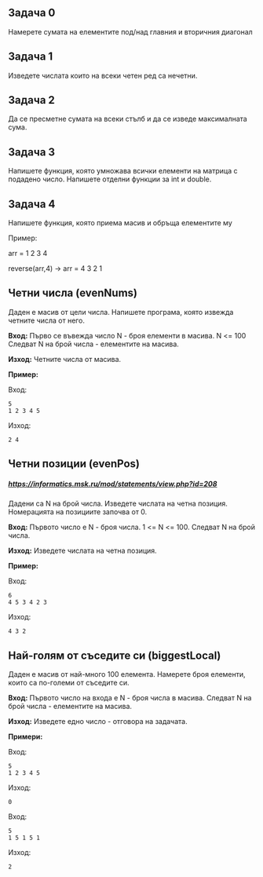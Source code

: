 ## Задача 0
Намерете сумата на елементите под/над главния и вторичния диагонал

## Задача 1
Изведете числата които на всеки четен ред са нечетни.

## Задача 2
Да се пресметне сумата на всеки стълб и да се изведе максималната сума.

## Задача 3
Напишете функция, която умножава всички елементи на матрица с подадено число. Напишете отделни функции за int и double.

## Задача 4
Напишете функция, която приема масив и обръща елементите му

Пример:

arr = 1 2 3 4

reverse(arr,4) -> arr = 4 3 2 1

## Четни числа (evenNums)

Даден е масив от цели числа. Напишете програма, която извежда четните числа от него.

**Вход:** Първо се въвежда число N - броя елементи в масива. N <= 100 Следват N на брой числа - елементите на масива.

**Изход:** Четните числа от масива. 

**Пример:**

Вход:

	5
	1 2 3 4 5

Изход:
	
	2 4

## Четни позиции (evenPos)
##### https://informatics.msk.ru/mod/statements/view.php?id=208
Дадени са N на брой числа. Изведете числата на четна позиция. Номерацията  на позициите започва от 0.

**Вход:** Първото число е N - броя числа. 1 <= N <= 100. Следват N на брой числа.

**Изход:** Изведете числата на четна позиция.

**Пример:**

Вход:
	
	6
	4 5 3 4 2 3

Изход:
	
	4 3 2

## Най-голям от съседите си (biggestLocal)

Даден е масив от най-много 100 елемента. Намерете броя елементи, които са по-големи от съседите си.

**Вход:** Първото число на входа е N - броя числа в масива. Следват N на брой числа - елементите на масива.

**Изход:** Изведете едно число - отговора на задачата.

**Примери:**

Вход: 

	5
	1 2 3 4 5

Изход:

	0

Вход:

	5
	1 5 1 5 1

Изход:

	2